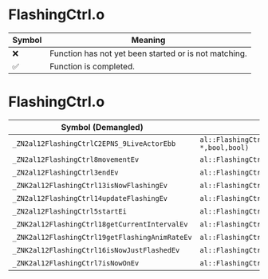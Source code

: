 # FlashingCtrl.o
| Symbol | Meaning 
| ------------- | ------------- 
| :x: | Function has not yet been started or is not matching. 
| :white_check_mark: | Function is completed. 


# FlashingCtrl.o
| Symbol (Demangled) | Symbol (Mangled) | Decompiled? |
| ------------- |  ------------- | ------------- |
| `_ZN2al12FlashingCtrlC2EPNS_9LiveActorEbb` | `al::FlashingCtrl::FlashingCtrl(al::LiveActor *,bool,bool)` | :white_check_mark: |
| `_ZN2al12FlashingCtrl8movementEv` | `al::FlashingCtrl::movement(void)` | :white_check_mark: |
| `_ZN2al12FlashingCtrl3endEv` | `al::FlashingCtrl::end(void)` | :white_check_mark: |
| `_ZNK2al12FlashingCtrl13isNowFlashingEv` | `al::FlashingCtrl::isNowFlashing(void)const` | :white_check_mark: |
| `_ZN2al12FlashingCtrl14updateFlashingEv` | `al::FlashingCtrl::updateFlashing(void)` | :white_check_mark: |
| `_ZN2al12FlashingCtrl5startEi` | `al::FlashingCtrl::start(int)` | :white_check_mark: |
| `_ZNK2al12FlashingCtrl18getCurrentIntervalEv` | `al::FlashingCtrl::getCurrentInterval(void)const` | :white_check_mark: |
| `_ZNK2al12FlashingCtrl19getFlashingAnimRateEv` | `al::FlashingCtrl::getFlashingAnimRate(void)const` | :white_check_mark: |
| `_ZNK2al12FlashingCtrl16isNowJustFlashedEv` | `al::FlashingCtrl::isNowJustFlashed(void)const` | :white_check_mark: |
| `_ZNK2al12FlashingCtrl7isNowOnEv` | `al::FlashingCtrl::isNowOn(void)const` | :white_check_mark: |
